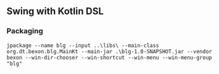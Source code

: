 ## Swing with Kotlin DSL

### Packaging

```shell
jpackage --name blg --input ..\libs\ --main-class org.dt.bexon.blg.MainKt --main-jar .\blg-1.0-SNAPSHOT.jar --vendor bexon --win-dir-chooser --win-shortcut --win-menu --win-menu-group "blg"
```